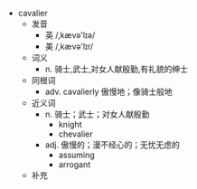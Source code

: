 - cavalier
  - 发音
    - 英 /,kævə'lɪə/
    - 美 /,kævə'lɪr/
  - 词义
    - n. 骑士,武士,对女人献殷勤,有礼貌的绅士
  - 同根词
    - adv. cavalierly 傲慢地；像骑士般地
  - 近义词
    - n. 骑士；武士；对女人献殷勤
      - knight
      - chevalier
    - adj. 傲慢的；漫不经心的；无忧无虑的
      - assuming
      - arrogant
  - 补充